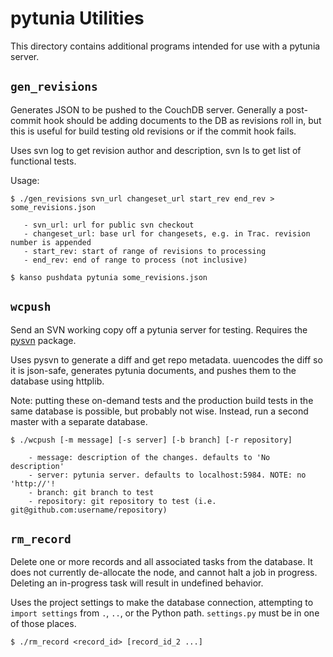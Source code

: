 pytunia Utilities
=================

This directory contains additional programs intended for use with a pytunia server.

`gen_revisions`
---------------

Generates JSON to be pushed to the CouchDB server. Generally a post-commit hook should be adding documents to the DB as revisions roll in, but this is useful for build testing old revisions or if the commit hook fails.

Uses svn log to get revision author and description, svn ls to get list of functional tests.

Usage:

    $ ./gen_revisions svn_url changeset_url start_rev end_rev > some_revisions.json

       - svn_url: url for public svn checkout
       - changeset_url: base url for changesets, e.g. in Trac. revision number is appended
       - start_rev: start of range of revisions to processing
       - end_rev: end of range to process (not inclusive)

    $ kanso pushdata pytunia some_revisions.json

`wcpush`
--------

Send an SVN working copy off a pytunia server for testing. Requires the [pysvn](http://pysvn.tigris.org) package.

Uses pysvn to generate a diff and get repo metadata. uuencodes the diff so it is json-safe, generates pytunia documents, and pushes them to the database using httplib.

Note: putting these on-demand tests and the production build tests in the same database is possible, but probably not wise. Instead, run a second master with a separate database.

    $ ./wcpush [-m message] [-s server] [-b branch] [-r repository] 

        - message: description of the changes. defaults to 'No description'
        - server: pytunia server. defaults to localhost:5984. NOTE: no 'http://'!
        - branch: git branch to test
        - repository: git repository to test (i.e. git@github.com:username/repository)

`rm_record`
-----------

Delete one or more records and all associated tasks from the database. It does not currently de-allocate the node, and cannot halt a job in progress. Deleting an in-progress task will result in undefined behavior.

Uses the project settings to make the database connection, attempting to `import settings` from `.`, `..`, or the Python path. `settings.py` must be in one of those places. 

    $ ./rm_record <record_id> [record_id_2 ...]

